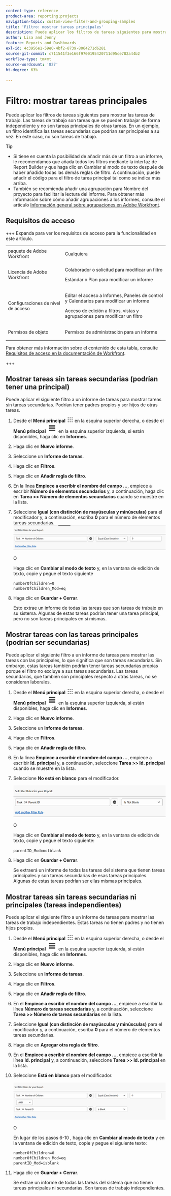 ```yaml
---
content-type: reference
product-area: reporting;projects
navigation-topic: custom-view-filter-and-grouping-samples
title: 'Filtro: mostrar tareas principales'
description: Puede aplicar los filtros de tareas siguientes para mostrar las tareas de trabajo. Las tareas de trabajo son tareas que se pueden trabajar de forma independiente y no son tareas principales de otras tareas. En un ejemplo, un filtro identifica las tareas secundarias que podrían ser principales a su vez. En este caso, no son tareas de trabajo.
author: Lisa and Jenny
feature: Reports and Dashboards
exl-id: 4c3956e1-59e0-4bf2-8739-8064271d6281
source-git-commit: c711541f3e166f9700195420711d95ce782a44b2
workflow-type: tm+mt
source-wordcount: '827'
ht-degree: 63%

---
```


# Filtro: mostrar tareas principales

<!--Audited: 10/2024-->

Puede aplicar los filtros de tareas siguientes para mostrar las tareas de trabajo. Las tareas de trabajo son tareas que se pueden trabajar de forma independiente y no son tareas principales de otras tareas. En un ejemplo, un filtro identifica las tareas secundarias que podrían ser principales a su vez. En este caso, no son tareas de trabajo.

>[!TIP]
>
>* Si tiene en cuenta la posibilidad de añadir más de un filtro a un informe, le recomendamos que añada todos los filtros mediante la interfaz de Report Builder y que haga clic en Cambiar al modo de texto después de haber añadido todas las demás reglas de filtro. A continuación, puede añadir el código para el filtro de tarea principal tal como se indica más arriba. 
>* También se recomienda añadir una agrupación para Nombre del proyecto para facilitar la lectura del informe. Para obtener más información sobre cómo añadir agrupaciones a los informes, consulte el artículo [Información general sobre agrupaciones en Adobe Workfront](../../../reports-and-dashboards/reports/reporting-elements/groupings-overview.md).
>

## Requisitos de acceso

+++ Expanda para ver los requisitos de acceso para la funcionalidad en este artículo. 

<table style="table-layout:auto"> 
 <col> 
 <col> 
 <tbody> 
  <tr> 
   <td role="rowheader">paquete de Adobe Workfront</td> 
   <td> <p>Cualquiera</p> </td> 
  </tr> 
  <tr> 
   <td role="rowheader">Licencia de Adobe Workfront</td> 
   <td> 
   <p>Colaborador o solicitud para modificar un filtro </p>
   <p>Estándar o Plan para modificar un informe</p>
  </tr> 
  <tr> 
   <td role="rowheader">Configuraciones de nivel de acceso</td> 
   <td> <p>Editar el acceso a Informes, Paneles de control y Calendarios para modificar un informe</p> <p>Acceso de edición a filtros, vistas y agrupaciones para modificar un filtro</p> </td> 
  </tr> 
  <tr> 
   <td role="rowheader">Permisos de objeto</td> 
   <td> <p>Permisos de administración para un informe</p>  </td> 
  </tr> 
 </tbody> 
</table>

Para obtener más información sobre el contenido de esta tabla, consulte [Requisitos de acceso en la documentación de Workfront](/help/quicksilver/administration-and-setup/add-users/access-levels-and-object-permissions/access-level-requirements-in-documentation.md).

+++

## Mostrar tareas sin tareas secundarias (podrían tener una principal)

Puede aplicar el siguiente filtro a un informe de tareas para mostrar tareas sin tareas secundarias. Podrían tener padres propios y ser hijos de otras tareas.

1. Desde el **Menú principal** ![icono del Menú principal](assets/main-menu-icon.png) en la esquina superior derecha, o desde el **Menú principal** ![Líneas del menú principal](assets/lines-main-menu.png) en la esquina superior izquierda, si están disponibles, haga clic en **Informes**.

1. Haga clic en **Nuevo informe**.
1. Seleccione un **Informe de tareas**.
1. Haga clic en **Filtros**.
1. Haga clic en **Añadir regla de filtro**.
1. En la línea **Empiece a escribir el nombre del campo ...**, empiece a escribir **Número de elementos secundarios** y, a continuación, haga clic en **Tarea >> Número de elementos secundarios** cuando se muestre en la lista.

1. Seleccione **Igual (con distinción de mayúsculas y minúsculas)** para el modificador y, a continuación, escriba **0** para el número de elementos tareas secundarias.\
   ![Filtro de tarea principal](assets/parent-task-filter-from-the-ui-350x76.png)

   O

   Haga clic en **Cambiar al modo de texto** y, en la ventana de edición de texto, copie y pegue el texto siguiente

   ```
   numberOfChildren=0
   numberOfChildren_Mod=eq
   ```


1. Haga clic en **Guardar + Cerrar**.

   Esto extrae un informe de todas las tareas que son tareas de trabajo en su sistema. Algunas de estas tareas podrían tener una tarea principal, pero no son tareas principales en sí mismas.

## Mostrar tareas con las tareas principales (podrían ser secundarias)

Puede aplicar el siguiente filtro a un informe de tareas para mostrar las tareas con las principales, lo que significa que son tareas secundarias. Sin embargo, estas tareas también podrían tener tareas secundarias propias porque el filtro no excluye a sus tareas secundarias. Las tareas secundarias, que también son principales respecto a otras tareas, no se consideran laborales.

1. Desde el **Menú principal** ![icono del Menú principal](assets/main-menu-icon.png) en la esquina superior derecha, o desde el **Menú principal** ![Líneas del menú principal](assets/lines-main-menu.png) en la esquina superior izquierda, si están disponibles, haga clic en **Informes**.

1. Haga clic en **Nuevo informe**.
1. Seleccione un **Informe de tareas**.
1. Haga clic en **Filtros**.
1. Haga clic en **Añadir regla de filtro**.
1. En la línea **Empiece a escribir el nombre del campo ...**, empiece a escribir **Id. principal** y, a continuación, seleccione **Tarea >> Id. principal** cuando se muestre en la lista.
1. Seleccione **No está en blanco** para el modificador.

   ![El identificador principal no está en blanco](assets/filter-parent-id-not-blank-350x100.png)

   O

   Haga clic en **Cambiar al modo de texto** y, en la ventana de edición de texto, copie y pegue el texto siguiente: 

   `parentID_Mod=notblank`

1. Haga clic en **Guardar + Cerrar**.

   Se extraerá un informe de todas las tareas del sistema que tienen tareas principales y son tareas secundarias de esas tareas principales. Algunas de estas tareas podrían ser ellas mismas principales.

## Mostrar tareas sin tareas secundarias ni principales (tareas independientes)

Puede aplicar el siguiente filtro a un informe de tareas para mostrar las tareas de trabajo independientes. Estas tareas no tienen padres y no tienen hijos propios.

1. Desde el **Menú principal** ![icono del Menú principal](assets/main-menu-icon.png) en la esquina superior derecha, o desde el **Menú principal** ![Líneas del menú principal](assets/lines-main-menu.png) en la esquina superior izquierda, si están disponibles, haga clic en **Informes**.

1. Haga clic en **Nuevo informe**.
1. Seleccione un **Informe de tareas**.
1. Haga clic en **Filtros**.
1. Haga clic en **Añadir regla de filtro**.
1. En el **Empiece a escribir el nombre del campo ...**, empiece a escribir la línea **Número de tareas secundarias** y, a continuación, seleccione **Tarea >> Número de tareas secundarias** en la lista.
1. Seleccione **Igual (con distinción de mayúsculas y minúsculas)** para el modificador y, a continuación, escriba **0** para el número de elementos tareas secundarias.
1. Haga clic en **Agregar otra regla de filtro**.
1. En el **Empiece a escribir el nombre del campo ...**, empiece a escribir la línea **Id. principal** y, a continuación, seleccione **Tarea >> Id. principal** en la lista.
1. Seleccione **Está en blanco** para el modificador.

   ![El identificador principal está en blanco y no hay elementos secundarios](assets/filter-parent-id-blank-and-zero-children-350x121.png)

   O

   En lugar de los pasos 6-10 <!--ensure steps above stay accurate-->, haga clic en **Cambiar al modo de texto** y en la ventana de edición de texto, copie y pegue el siguiente texto:

   ```
   numberOfChildren=0
   numberOfChildren_Mod=eq
   parentID_Mod=isblank
   ```

1. Haga clic en **Guardar + Cerrar**.

   Se extrae un informe de todas las tareas del sistema que no tienen tareas principales ni secundarias. Son tareas de trabajo independientes.
